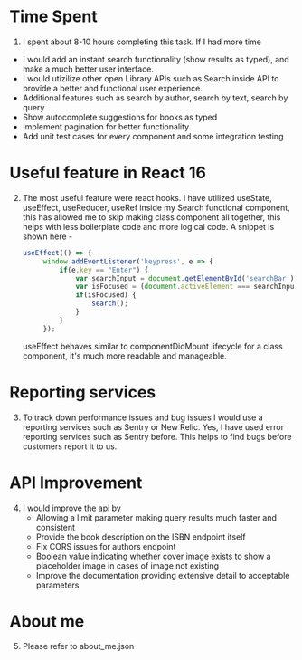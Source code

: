 # Time Spent
1. I spent about 8-10 hours completing this task.
If I had more time
- I would add an instant search functionality (show results as typed), and make a much better user interface.
- I would utizilize other open Library APIs such as Search inside API to provide a better and functional user experience. 
- Additional features such as search by author, search by text, search by query
- Show autocomplete suggestions for books as typed
- Implement pagination for better functionality
- Add unit test cases for every component and some integration testing

# Useful feature in React 16
2. The most useful feature were react hooks. I have utilized useState, useEffect, useReducer, useRef inside my Search functional component, this has allowed me to skip making class
   component all together, this helps with less boilerplate code and more logical code. A snippet is shown here - 
   ```js
   useEffect(() => {
        window.addEventListener('keypress', e => {
            if(e.key == "Enter") {
                var searchInput = document.getElementById('searchBar');
                var isFocused = (document.activeElement === searchInput);
                if(isFocused) {
                    search();
                }
            }
        });
    ```
    useEffect behaves similar to componentDidMount lifecycle for a class component, it's much more readable and manageable. 

# Reporting services
3. To track down performance issues and bug issues I would use a reporting services such as Sentry or New Relic. Yes, I have used error reporting services such as Sentry before. This helps
    to find bugs before customers report it to us.

# API Improvement
4. I would improve the api by 
    - Allowing a limit parameter making query results much faster and consistent
    - Provide the book description on the ISBN endpoint itself 
    - Fix CORS issues for authors endpoint 
    - Boolean value indicating whether cover image exists to show a placeholder image in cases of image not existing
    - Improve the documentation providing extensive detail to acceptable parameters

# About me
5. Please refer to about_me.json
